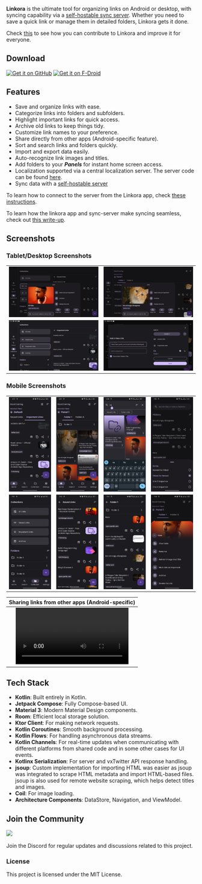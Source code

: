 **Linkora** is the ultimate tool for organizing links on Android or desktop, with syncing capability
via a [self-hostable sync server](https://github.com/LinkoraApp/sync-server). Whether you need to
save a quick link or manage them in detailed folders, Linkora gets it done.

Check [this](https://github.com/LinkoraApp/Linkora/blob/master/CONTRIBUTING.md) to see how you can contribute to Linkora and improve it for everyone.  

## Download

[<img src="https://github.com/user-attachments/assets/a50513b3-dbf8-48c1-bff8-1f4215fefbb9"
alt="Get it on GitHub"
height="80">](https://github.com/sakethpathike/Linkora/releases) [<img src="https://f-droid.org/badge/get-it-on.png"
    alt="Get it on F-Droid"
    height="80">](https://f-droid.org/packages/com.sakethh.linkora)

## Features

- Save and organize links with ease.
- Categorize links into folders and subfolders.
- Highlight important links for quick access.
- Archive old links to keep things tidy.
- Customize link names to your preference.
- Share directly from other apps (Android-specific feature).
- Sort and search links and folders quickly.
- Import and export data easily.
- Auto-recognize link images and titles.
- Add folders to your **_Panels_** for instant home screen access.
- Localization supported via a central localization server. The server code
  can be found [here](https://github.com/LinkoraApp/LinkoraLocalizationServer).
- Sync data with a [self-hostable server](https://github.com/LinkoraApp/sync-server)

To learn how to connect to the server from the Linkora app, check [these instructions](/docs/ServerConnectionSetup.md).

To learn how the linkora app and sync-server make syncing seamless, check out [this write-up](https://sakethpathike.github.io/posts/synchronization-in-linkora/).

## Screenshots

### Tablet/Desktop Screenshots

|                    |                    |
|--------------------|--------------------|
| ![](assets/t1.png) | ![](assets/t2.png) |
| ![](assets/t3.png) | ![](assets/t5.png) |

### Mobile Screenshots

|                    |                    |                    |                    |
|--------------------|--------------------|--------------------|--------------------|
| ![](assets/m1.png) | ![](assets/m2.png) | ![](assets/m3.png) | ![](assets/m4.png) |
| ![](assets/m5.png) | ![](assets/m6.png) | ![](assets/m7.png) | ![](assets/m8.png) |

|                         Sharing links from other apps     (Android-specific)                          |
|:-----------------------------------------------------------------------------------------------------:|
| <video src="https://github.com/user-attachments/assets/65fdbdb9-83da-4d83-9dd9-2fa3e3504bc0"></video> |

## Tech Stack

- **Kotlin**: Built entirely in Kotlin.
- **Jetpack Compose**: Fully Compose-based UI.
- **Material 3**: Modern Material Design components.
- **Room**: Efficient local storage solution.
- **Ktor Client**: For making network requests.
- **Kotlin Coroutines**: Smooth background processing.
- **Kotlin Flows**: For handling asynchronous data streams.
- **Kotlin Channels**: For real-time updates when communicating with different platforms from shared
  code and in some other cases for UI events.
- **Kotlinx Serialization**: For server and vxTwitter API response handling.
- **jsoup**: Custom implementation for importing HTML was easier as jsoup was integrated to scrape
  HTML metadata and import HTML-based files. jsoup is also used for remote website scraping, which
  helps detect titles and images.
- **Coil**: For image loading.
- **Architecture Components**: DataStore, Navigation, and ViewModel.

## Join the Community

[![](https://discord.com/api/guilds/1214971383352664104/widget.png?style=banner2)](https://discord.gg/ZDBXNtv8MD)

Join the Discord for regular updates and discussions related to this project.

### License

This project is licensed under the MIT License.
